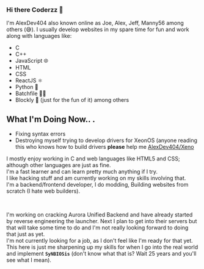 ### Hi there Coderzz 👋

I'm AlexDev404 also known online as Joe, Alex, Jeff, Manny56 among others (😅).
I usually develop websites in my spare time for fun and work along with languages like:
- C
- C++ 
- JavaScript 🌐
- HTML
- CSS
- ReactJS ⚛
- Python 🐍
- Batchfile 👨‍💻
- Blockly 🧱 (just for the fun of it) 
among others

## What I'm Doing Now.. .

- Fixing syntax errors
- Destroying myself trying to develop drivers for XeonOS (anyone reading this who knows how to build drivers **please** help me [AlexDev404/Xeno](https://github.com/AlexDev404/Xeno)


I mostly enjoy working in C and web languages like HTML5 and CSS; although other languages are just as fine. <br>
I'm a fast learner and can learn pretty much anything if I try. <br>
I like hacking stuff and am currently working on my skills involving that. <br>
I'm a backend/frontend developer, I do modding, Building websites from scratch (I hate web builders).

<br>

I'm working on cracking Aurora Unified Backend and have already started by reverse engineering the launcher. Next I plan to get into their servers but that will take some time to do and I'm not really looking forward to doing that just as yet. <br>
I'm not currently looking for a job, as I don't feel like I'm ready for that yet. This here is just me sharpening up my skills for when I go into the real world and implement **`SyNBIOSis`** (don't know what that is? Wait 25 years and you'll see what I mean).
<!--
**AlexDev404/AlexDev404** is a ✨ _special_ ✨ repository because its `README.md` (this file) appears on your GitHub profile.

Here are some ideas to get you started:

- 🔭 I’m currently working on ...
- 🌱 I’m currently learning ...
- 👯 I’m looking to collaborate on ...
- 🤔 I’m looking for help with ...
- 💬 Ask me about ...
- 📫 How to reach me: ...
- 😄 Pronouns: ...
- ⚡ Fun fact: ...
-->
